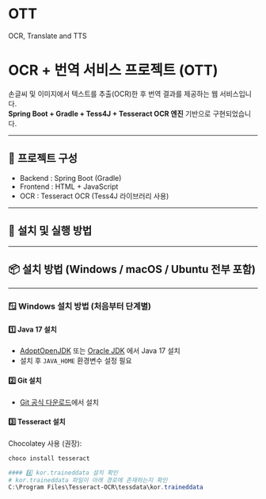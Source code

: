 # OTT
OCR, Translate and TTS

# OCR + 번역 서비스 프로젝트 (OTT)

손글씨 및 이미지에서 텍스트를 추출(OCR)한 후 번역 결과를 제공하는 웹 서비스입니다.  
**Spring Boot + Gradle + Tess4J + Tesseract OCR 엔진** 기반으로 구현되었습니다.

---

## 📂 프로젝트 구성

- Backend : Spring Boot (Gradle)
- Frontend : HTML + JavaScript
- OCR : Tesseract OCR (Tess4J 라이브러리 사용)

---

## 🚀 설치 및 실행 방법

---

## 📦 설치 방법 (Windows / macOS / Ubuntu 전부 포함)

---

### 🪟 Windows 설치 방법 (처음부터 단계별)

#### 1️⃣ Java 17 설치

- [AdoptOpenJDK](https://adoptium.net/) 또는 [Oracle JDK](https://www.oracle.com/java/technologies/downloads/) 에서 Java 17 설치
- 설치 후 `JAVA_HOME` 환경변수 설정 필요

#### 2️⃣ Git 설치

- [Git 공식 다운로드](https://git-scm.com/download/win)에서 설치

#### 3️⃣ Tesseract 설치

Chocolatey 사용 (권장):

```powershell
choco install tesseract

#### 4️⃣ kor.traineddata 설치 확인
# kor.traineddata 파일이 아래 경로에 존재하는지 확인
C:\Program Files\Tesseract-OCR\tessdata\kor.traineddata
